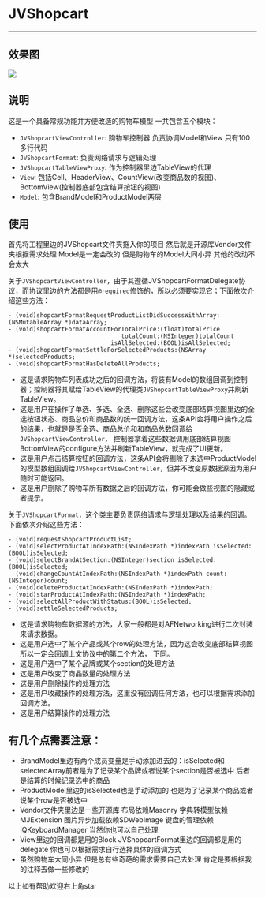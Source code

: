 # JVShopcart
___
## 效果图
![](https://github.com/lll1024/JVShopcart/blob/master/gif/2017-03-25%2018.28.23.gif)

## 说明
这是一个具备常规功能并方便改造的购物车模型 一共包含五个模块：

* `JVShopcartViewController`: 购物车控制器 负责协调Model和View 只有100多行代码
* `JVShopcartFormat`: 负责网络请求与逻辑处理
* `JVShopcartTableViewProxy`: 作为控制器里边TableView的代理
* `View`: 包括Cell、HeaderView、CountView(改变商品数的视图)、BottomView(控制器底部包含结算按钮的视图)
* `Model`: 包含BrandModel和ProductModel两层

## 使用
首先将工程里边的JVShopcart文件夹拖入你的项目 然后就是开源库Vendor文件夹根据需求处理 Model是一定会改的 但是购物车的Model大同小异 其他的改动不会太大 

关于`JVShopcartViewController`，由于其遵循JVShopcartFormatDelegate协议，而协议里边的方法都是用`@required`修饰的，所以必须要实现它；下面依次介绍这些方法：
```objc
- (void)shopcartFormatRequestProductListDidSuccessWithArray:(NSMutableArray *)dataArray;
- (void)shopcartFormatAccountForTotalPrice:(float)totalPrice
                                totalCount:(NSInteger)totalCount
                             isAllSelected:(BOOL)isAllSelected;
- (void)shopcartFormatSettleForSelectedProducts:(NSArray *)selectedProducts;
- (void)shopcartFormatHasDeleteAllProducts;
```
* 这是请求购物车列表成功之后的回调方法，将装有Model的数组回调到控制器；控制器将其赋给TableView的代理类`JVShopcartTableViewProxy`并刷新TableView。
* 这是用户在操作了单选、多选、全选、删除这些会改变底部结算视图里边的全选按钮状态、商品总价和商品数的统一回调方法，这条API会将用户操作之后的结果，也就是是否全选、商品总价和和商品总数回调给`JVShopcartViewController`， 控制器拿着这些数据调用底部结算视图BottomView的configure方法并刷新TableView，就完成了UI更新。
* 这是用户点击结算按钮的回调方法，这条API会将剔除了未选中ProductModel的模型数组回调给`JVShopcartViewController`，但并不改变原数据源因为用户随时可能返回。
* 这是用户删除了购物车所有数据之后的回调方法，你可能会做些视图的隐藏或者提示。

关于`JVShopcartFormat`，这个类主要负责网络请求与逻辑处理以及结果的回调。下面依次介绍这些方法：
```objc
- (void)requestShopcartProductList;
- (void)selectProductAtIndexPath:(NSIndexPath *)indexPath isSelected:(BOOL)isSelected;
- (void)selectBrandAtSection:(NSInteger)section isSelected:(BOOL)isSelected;
- (void)changeCountAtIndexPath:(NSIndexPath *)indexPath count:(NSInteger)count;
- (void)deleteProductAtIndexPath:(NSIndexPath *)indexPath;
- (void)starProductAtIndexPath:(NSIndexPath *)indexPath;
- (void)selectAllProductWithStatus:(BOOL)isSelected;
- (void)settleSelectedProducts;
```
* 这是请求购物车数据源的方法，大家一般都是对AFNetworking进行二次封装来请求数据。
* 这是用户选中了某个产品或某个row的处理方法，因为这会改变底部结算视图所以一定会回调上文协议中的第二个方法， 下同。
* 这是用户选中了某个品牌或某个section的处理方法
* 这是用户改变了商品数量的处理方法
* 这是用户删除操作的处理方法
* 这是用户收藏操作的处理方法，这里没有回调任何方法，也可以根据需求添加回调方法。
* 这是用户结算操作的处理方法

## 有几个点需要注意：

* BrandModel里边有两个成员变量是手动添加进去的：isSelected和selectedArray前者是为了记录某个品牌或者说某个section是否被选中 后者是结算的时候记录选中的商品
* ProductModel里边的isSelected也是手动添加的 也是为了记录某个商品或者说某个row是否被选中
* Vendor文件夹里边是一些开源库 布局依赖Masonry 字典转模型依赖MJExtension 图片异步加载依赖SDWebImage 键盘的管理依赖IQKeyboardManager 当然你也可以自己处理
* View里边的回调都是用的Block JVShopcartFormat里边的回调都是用的delegate 你也可以根据需求自行选择具体的回调方式
* 虽然购物车大同小异 但是总有些奇葩的需求需要自己去处理 肯定是要根据我的注释去做一些修改的

以上如有帮助欢迎右上角star